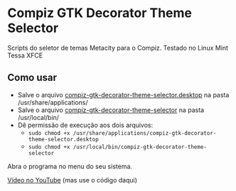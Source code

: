 # Compiz GTK Decorator Theme Selector
Scripts do seletor de temas Metacity para o Compiz.
Testado no Linux Mint Tessa XFCE

## Como usar
- Salve o arquivo [compiz-gtk-decorator-theme-selector.desktop](https://raw.githubusercontent.com/leandroramos/packages-community/master/compiz-manjaro/compiz-gtk-decorator-theme-selector.desktop) na pasta /usr/share/applications/
- Salve o arquivo [compiz-gtk-decorator-theme-selector](https://raw.githubusercontent.com/leandroramos/packages-community/master/compiz-manjaro/compiz-gtk-decorator-theme-selector) na pasta /usr/local/bin/
- Dê permissão de execução aos dois arquivos:
    - `sudo chmod +x /usr/share/applications/compiz-gtk-decorator-theme-selector.desktop`
    - `sudo chmod +x /usr/local/bin/compiz-gtk-decorator-theme-selector`

Abra o programa no menu do seu sistema.

[Vídeo no YouTube](https://youtu.be/lSJWPzFRlig) (mas use o código daqui)
